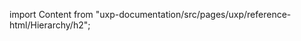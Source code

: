 
import Content from "uxp-documentation/src/pages/uxp/reference-html/Hierarchy/h2";

<Content query="product=photoshop"/>
